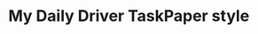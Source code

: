 # My Daily Driver TaskPaper style

<!-- ![Screenshot](/../screenshots/Screen%20Shot%202016-12-14%20at%2008.45.43.jpg "Screenshot") -->
